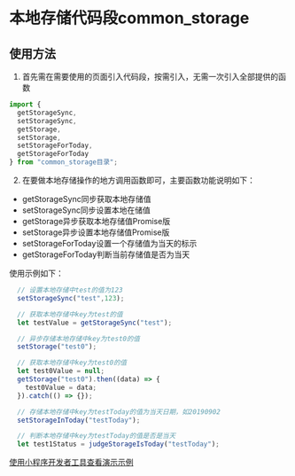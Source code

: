 # 本地存储代码段common_storage

## 使用方法

1. 首先需在需要使用的页面引入代码段，按需引入，无需一次引入全部提供的函数
```js
import {
  getStorageSync, 
  setStorageSync, 
  getStorage, 
  setStorage, 
  setStorageForToday, 
  getStorageForToday
} from "common_storage目录";
```
2. 在要做本地存储操作的地方调用函数即可，主要函数功能说明如下：

  * getStorageSync同步获取本地存储值
  * setStorageSync同步设置本地在储值
  * getStorage异步获取本地存储值Promise版
  * setStorage异步设置本地存储值Promise版 
  * setStorageForToday设置一个存储值为当天的标示
  * getStorageForToday判断当前存储值是否为当天

  使用示例如下：
``` js
  // 设置本地存储中test的值为123 
  setStorageSync("test",123);

  // 获取本地存储中key为test的值 
  let testValue = getStorageSync("test");

  // 异步存储本地存储中key为test0的值 
  setStorage("test0");

  // 获取本地存储中key为test0的值 
  let test0Value = null;
  getStorage("test0").then((data) => {
    test0Value = data;
  }).catch(() => {});

  // 存储本地存储中key为testToday的值为当天日期，如20190902
  setStorageInToday("testToday");

  // 判断本地存储中key为testToday的值是否是当天
  let test1Status = judgeStorageIsToday("testToday");
```

[使用小程序开发者工具查看演示示例](https://developers.weixin.qq.com/s/Dj1705mT76ba)
